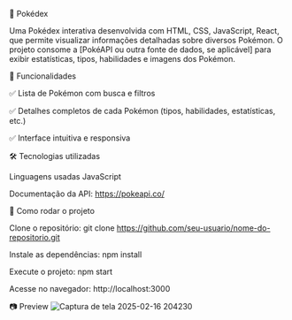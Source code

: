 📖 Pokédex

Uma Pokédex interativa desenvolvida com HTML, CSS, JavaScript, React, que permite visualizar informações detalhadas sobre diversos Pokémon. O projeto consome a [PokéAPI ou outra fonte de dados, se aplicável] para exibir estatísticas, tipos, habilidades e imagens dos Pokémon.

🚀 Funcionalidades

✅ Lista de Pokémon com busca e filtros

✅ Detalhes completos de cada Pokémon (tipos, habilidades, estatísticas, etc.)

✅ Interface intuitiva e responsiva

🛠️ Tecnologias utilizadas

Linguagens usadas JavaScript

Documentação da API: https://pokeapi.co/

📌 Como rodar o projeto

Clone o repositório:
git clone https://github.com/seu-usuario/nome-do-repositorio.git

Instale as dependências:
npm install

Execute o projeto:
npm start

Acesse no navegador: http://localhost:3000

📷 Preview
![Captura de tela 2025-02-16 204230](https://github.com/user-attachments/assets/f5fd4848-64e1-41f8-8881-8c8a7f6e0a1e)

